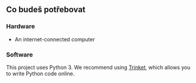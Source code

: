 ## Co budeš potřebovat

### Hardware

+ An internet-connected computer

### Software

This project uses Python 3. We recommend using [Trinket](https://trinket.io/), which allows you to write Python code online.